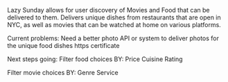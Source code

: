 Lazy Sunday allows for user discovery of Movies and Food that can be delivered to them. Delivers unique dishes from restaurants that are open in NYC, as well as movies that can be watched at home on various platforms.

Current problems:
Need a better photo API or system to deliver photos for the unique food dishes
https certificate

Next steps going:
Filter food choices BY:
Price
Cuisine
Rating

Filter movie choices BY:
Genre
Service

